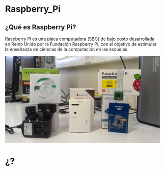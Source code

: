 # Raspberry_Pi

## ¿Qué es Raspberry Pi?
Raspberry Pi es una placa computadora (SBC) de bajo costo desarrollada en Reino Unido por la Fundación Raspberry Pi, con el objetivo de estimular la enseñanza de ciencias de la computación en las escuelas.

![Raspberry Pi 2](Fotos/P_20170203_135833.jpg?raw=true "Raspberry Pi 2")

# ¿?
